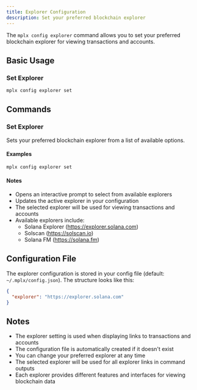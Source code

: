 ```yaml
---
title: Explorer Configuration
description: Set your preferred blockchain explorer
---
```


The `mplx config explorer` command allows you to set your preferred blockchain explorer for viewing transactions and accounts.

## Basic Usage

### Set Explorer
```bash
mplx config explorer set
```

## Commands

### Set Explorer
Sets your preferred blockchain explorer from a list of available options.

#### Examples
```bash
mplx config explorer set
```

#### Notes
- Opens an interactive prompt to select from available explorers
- Updates the active explorer in your configuration
- The selected explorer will be used for viewing transactions and accounts
- Available explorers include:
  - Solana Explorer (https://explorer.solana.com)
  - Solscan (https://solscan.io)
  - Solana FM (https://solana.fm)

## Configuration File

The explorer configuration is stored in your config file (default: `~/.mplx/config.json`). The structure looks like this:

```json
{
  "explorer": "https://explorer.solana.com"
}
```

## Notes

- The explorer setting is used when displaying links to transactions and accounts
- The configuration file is automatically created if it doesn't exist
- You can change your preferred explorer at any time
- The selected explorer will be used for all explorer links in command outputs
- Each explorer provides different features and interfaces for viewing blockchain data
